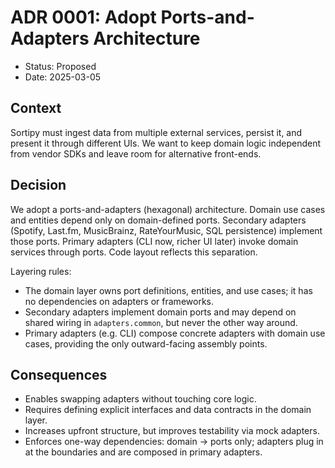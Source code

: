 # ADR 0001: Adopt Ports-and-Adapters Architecture

- Status: Proposed
- Date: 2025-03-05

## Context
Sortipy must ingest data from multiple external services, persist it, and present it through different UIs. We want to keep domain logic independent from vendor SDKs and leave room for alternative front-ends.

## Decision
We adopt a ports-and-adapters (hexagonal) architecture. Domain use cases and entities depend only on domain-defined ports. Secondary adapters (Spotify, Last.fm, MusicBrainz, RateYourMusic, SQL persistence) implement those ports. Primary adapters (CLI now, richer UI later) invoke domain services through ports. Code layout reflects this separation.

Layering rules:
- The domain layer owns port definitions, entities, and use cases; it has no dependencies on adapters or frameworks.
- Secondary adapters implement domain ports and may depend on shared wiring in `adapters.common`, but never the other way around.
- Primary adapters (e.g. CLI) compose concrete adapters with domain use cases, providing the only outward-facing assembly points.

## Consequences
- Enables swapping adapters without touching core logic.
- Requires defining explicit interfaces and data contracts in the domain layer.
- Increases upfront structure, but improves testability via mock adapters.
- Enforces one-way dependencies: domain -> ports only; adapters plug in at the boundaries and are composed in primary adapters.
